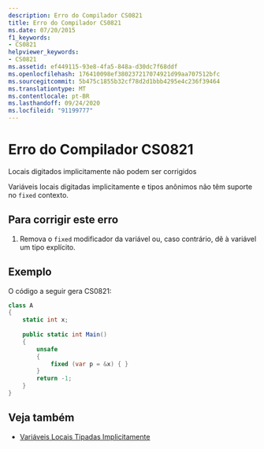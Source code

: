 ```yaml
---
description: Erro do Compilador CS0821
title: Erro do Compilador CS0821
ms.date: 07/20/2015
f1_keywords:
- CS0821
helpviewer_keywords:
- CS0821
ms.assetid: ef449115-93e8-4fa5-848a-d30dc7f68ddf
ms.openlocfilehash: 176410098ef380237217074921d99aa707512bfc
ms.sourcegitcommit: 5b475c1855b32cf78d2d1bbb4295e4c236f39464
ms.translationtype: MT
ms.contentlocale: pt-BR
ms.lasthandoff: 09/24/2020
ms.locfileid: "91199777"
---
```

# <a name="compiler-error-cs0821"></a>Erro do Compilador CS0821

Locais digitados implicitamente não podem ser corrigidos  
  
 Variáveis locais digitadas implicitamente e tipos anônimos não têm suporte no `fixed` contexto.  
  
## <a name="to-correct-this-error"></a>Para corrigir este erro  
  
1. Remova o `fixed` modificador da variável ou, caso contrário, dê à variável um tipo explícito.  
  
## <a name="example"></a>Exemplo  

 O código a seguir gera CS0821:  
  
```csharp  
class A  
{  
    static int x;  
  
    public static int Main()  
    {  
        unsafe  
        {  
            fixed (var p = &x) { }  
        }  
        return -1;  
    }  
}  
```  
  
## <a name="see-also"></a>Veja também

- [Variáveis Locais Tipadas Implicitamente](../programming-guide/classes-and-structs/implicitly-typed-local-variables.md)
